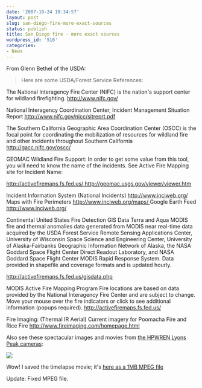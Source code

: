 ```yaml
---
date: '2007-10-24 10:34:57'
layout: post
slug: san-diego-fire-more-exact-sources
status: publish
title: San Diego fire - more exact sources
wordpress_id: '516'
categories:
- News
---
```


From Glenn Bethel of the USDA:


> Here are some USDA/Forest Service References:

The National Interagency Fire Center (NIFC) is the nation's support center for wildland firefighting.
[http://www.nifc.gov/ ](http://www.nifc.gov/)

National Interagency Coordination Center, Incident Management Situation Report
[http://www.nifc.gov/nicc/sitreprt.pdf ](http://www.nifc.gov/nicc/sitreprt.pdf)

The Southern California Geographic Area Coordination Center (OSCC) is the focal point for coordinating the mobilization of resources for wildland fire and other incidents throughout Southern California
[http://gacc.nifc.gov/oscc/ ](http://gacc.nifc.gov/oscc/)

GEOMAC Wildland Fire Support:
In order to get some value from this tool, you will need to know the name of the incidents.  See Active Fire Mapping site for Incident Name:

[http://activefiremaps.fs.fed.us/ ](http://gacc.nifc.gov/oscc/)
[http://geomac.usgs.gov/viewer/viewer.htm ](http://geomac.usgs.gov/viewer/viewer.htm)

Incident Information System (National Incidents)
[http://www.inciweb.org/ ](http://www.inciweb.org/)
Maps with Fire Perimeters
[http://www.inciweb.org/maps/ ](http://www.inciweb.org/maps/)
Google Earth Feed
[http://www.inciweb.org/ ](http://www.inciweb.org/)

Continental United States Fire Detection GIS Data
Terra and Aqua MODIS fire and thermal anomalies data generated from MODIS near real-time data acquired by the USDA Forest Service Remote Sensing Applications Center, University of Wisconsin Space Science and Engineering Center, University of Alaska-Fairbanks Geographic Information Network of Alaska, the NASA Goddard Space Flight Center Direct Readout Laboratory, and NASA Goddard Space Flight Center MODIS Rapid Response System. Data provided in shapefile and coverage formats and is updated hourly.

[http://activefiremaps.fs.fed.us/gisdata.php ](http://activefiremaps.fs.fed.us/gisdata.php)

MODIS Active Fire Mapping Program
Fire locations are based on data provided by the National Interagency Fire Center and are subject to change.  Move your mouse over the fire indicators or click to see additional information (popups required).
[http://activefiremaps.fs.fed.us/ ](http://activefiremaps.fs.fed.us/)

Fire Imaging: (Thermal IR Aerial)
Current imagery for Poomacha Fire and Rice Fire
[http://www.fireimaging.com/homepage.html ](http://www.fireimaging.com/homepage.html)


Also see these spectacular images and movies from [the HPWREN Lyons Peak cameras](http://hpwren.ucsd.edu/cameras/LyonsPeak.html):


[![](http://www.phfactor.net/wp-pics/lyons-peak-wp.jpg)](http://www.phfactor.net/wp-filez/TODAY-Q2.mpg)


Wow! I saved the timelapse movie; it's [here as a 1MB MPEG file](http://www.phfactor.net/wp-filez/TODAY-Q2.mpg)

Update: Fixed MPEG file.
